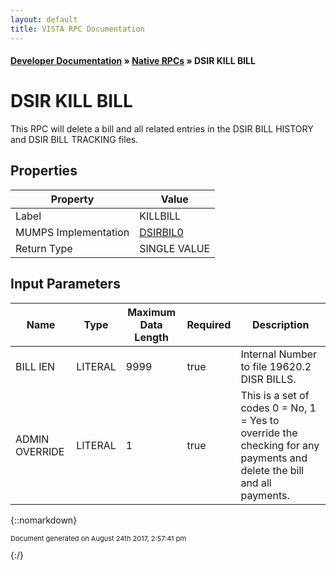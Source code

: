 ```yaml
---
layout: default
title: VISTA RPC Documentation
---
```


#### [Developer Documentation](../index) &#187; [Native RPCs](TableOfContents) &#187; DSIR KILL BILL<br/>
# DSIR KILL BILL

This RPC will delete a bill and all related entries in the DSIR BILL HISTORY and DSIR BILL TRACKING files.

## Properties

Property | Value
--- | ---
Label | KILLBILL
MUMPS Implementation | [DSIRBIL0](http://code.osehra.org/dox/Routine_DSIRBIL0_source.html)
Return Type | SINGLE VALUE


## Input Parameters

Name | Type | Maximum Data Length | Required | Description
--- | --- | --- | --- | ---
BILL IEN | LITERAL | 9999 | true | Internal Number to file 19620.2 DISR BILLS.
ADMIN OVERRIDE | LITERAL | 1 | true | This is a set of codes 0 &#x3D; No, 1 &#x3D; Yes to override the checking for any payments and delete the bill and all payments.



{::nomarkdown} <br/><p style="font-size: 11px">Document generated on August 24th 2017, 2:57:41 pm</p>{:/}